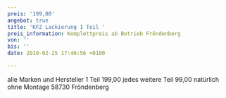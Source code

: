 ```yaml
---
preis: '199,00'
angebot: true
title: 'KFZ Lackierung 1 Teil '
preis_information: Komplettpreis ab Betrieb Fröndenberg
von: ''
bis: ''
date: 2019-02-25 17:46:56 +0100

---
```

alle Marken und Hersteller 1 Teil 199,00 jedes weitere Teil 99,00 natürlich ohne Montage 58730 Fröndenberg